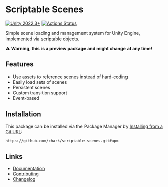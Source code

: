 # Scriptable Scenes

[![Unity 2022.3+](https://img.shields.io/badge/unity-2022.3%2B-blue.svg)](https://unity3d.com/get-unity/download)
[![Actions Status](https://github.com/chark/scriptable-scenes/workflows/CI/badge.svg)](https://github.com/chark/scriptable-scenes/actions)

Simple scene loading and management system for Unity Engine, implemented via scriptable objects.

:warning: **Warning, this is a preview package and might change at any time!**

## Features

- Use assets to reference scenes instead of hard-coding
- Easily load sets of scenes
- Persistent scenes
- Custom transition support
- Event-based

## Installation

This package can be installed via the Package Manager by [Installing from a Git URL](https://docs.unity3d.com/Manual/upm-ui-giturl.html):

```text
https://github.com/chark/scriptable-scenes.git#upm
```

## Links

- [Documentation](../Packages/com.chark.scriptable-scenes/Documentation~/README.md)
- [Contributing](CONTRIBUTING.md)
- [Changelog](../Packages/com.chark.scriptable-scenes/CHANGELOG.md)
